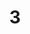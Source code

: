 ---
basin: 'Yes'
cudn: true
floor: First
grade: 3
images:
- /room_database/images/ec/ec3_1.jpg
- /room_database/images/ec/ec3_2.jpg
- /room_database/images/ec/ec3_3.jpg
- /room_database/images/ec/ec3_4.jpg
living_room: 'No'
location: East Court
name: '3'
network: Wired and Wireless
title: '3'
---